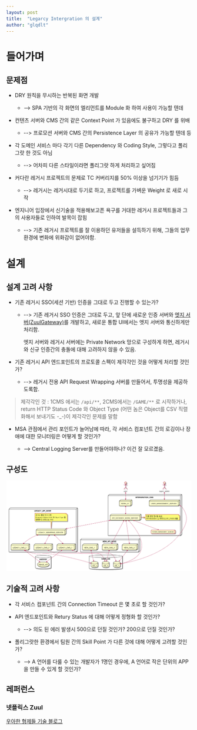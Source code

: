 ```yaml
---
layout: post
title:  "Legarcy Intergration 의 설계"
author: "glqdlt"
---
```


# 들어가며

## 문제점

- DRY 원칙을 무시하는 반복된 화면 개발 

    - --> SPA 기반의 각 화면의 엘리먼트를 Module 화 하여 사용이 가능할 텐데

- 컨텐츠 서버와 CMS 간의 같은 Context Point 가 있음에도 불구하고 DRY 를 위배 

    - -->  프로모션 서버와 CMS 간의 Persistence Layer 의 공유가 가능할 텐데 등

- 각 도메인 서비스 마다 각기 다른 Dependency 와 Coding Style, 그렇다고 폴리그랏 한 것도 아님 

    - --> 어차피 다른 스타일이라면 폴리그랏 하게 처리하고 싶어짐

- 커다란 레거시 프로젝트의 문제로 TC 커버리지를 50% 이상을 넘기기가 힘듬 
    
    - --> 레거시는 레거시대로 두기로 하고, 프로젝트를 가벼운 Weight 로 새로 시작

- 엔지니어 입장에서 신기술을 적용해보고픈 욕구를 거대한 레거시 프로젝트들과 그의 사용자들로 인하여 발목이 잡힘
    
    - --> 기존 레거시 프로젝트를 잘 이용하던 유저들을 설득하기 위해, 그들의 업무 환경에 변화에 위화감이 없어야함.


# 설계

## 설계 고려 사항

- 기존 레거시 SSO(세션 기반) 인증을 그대로 두고 진행할 수 있는가? 

    - --> 기존 레거시 SSO 인증은 그대로 두고, 앞 단에 새로운 인증 서버와 [엣지 서버(ZuulGateway)](https://spring.io/guides/gs/routing-and-filtering/)를 개발하고, 새로운 통합 UI에서는 엣지 서버와 통신하게만 처리함. 
    
        엣지 서버와 레거시 서버에는 Private Network 망으로 구성하게 하면, 레거시와 신규 인증간의 충돌에 대해 고려하지 않을 수 있음.

- 기존 레거시 API 엔드포인트의 프로토콜 스펙이 제각각인 것을 어떻게 처리할 것인가? 

    - --> 레거시 전용 API Request Wrapping 서버를 만들어서, 투명성을 제공하도록함.

> 제각각인 것 : 1CMS 에서는 ```/api/**```, 2CMS에서는 ```/GAME/**``` 로 시작하거나, return HTTP Status Code 와 Object Type (어떤 놈은 Object를 CSV 직렬화해서 보내기도 -_-)이 제각각인 문제를 말함

- MSA 관점에서 관리 포인트가 늘어남에 따라, 각 서비스 컴포넌트 간의 로깅이나 장애에 대한 모니터링은 어떻게 할 것인가? 

    - --> Central Logging Server를 만들어야하나? 이건 잘 모르곘음.

## 구성도

<img src="/images/tech/arc.png">


## 기술적 고려 사항

- 각 서비스 컴포넌트 간의 Connection Timeout 은 몇 초로 할 것인가?

- API 엔드포인트와 Retury Status 에 대해 어떻게 정형화 할 것인가? 

    - --> 의도 된 에러 발생시 500으로 던질 것인가? 200으로 던질 것인가?

- 폴리그랏한 환경에서 팀원 간의 Skill Point 가 다른 것에 대해 어떻게 고려할 것인가?

    - --> A 언어를 다룰 수 있는 개발자가 1명인 경우에, A 언어로 작은 단위의 APP을 만들 수 있게 할 것인가?


## 레퍼런스

### 넷플릭스 Zuul

[우아한 형제들 기술 블로그](http://woowabros.github.io/r&d/2017/06/13/apigateway.html)

